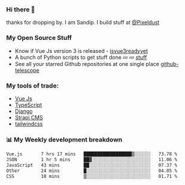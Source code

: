 ### Hi there 👋

thanks for dropping by.
I am Sandip. I build stuff at [@Pixeldust](github.com/pixeldust-in/)

###  **My Open Source Stuff**

 - Know if Vue Js version 3 is released -  [isvue3readyyet](https://github.com/sandiprb/isvue3readyyet)
 - A bunch of Python scripts to get stuff done 💤 💤 [stuff](https://github.com/sandiprb/stuff)
 - See all your starred Github repositories at one single place [github-telescope](https://github.com/sandiprb/github-telescope)



###  **My tools of trade:**
 - [Vue Js](https://github.com/vuejs/vue/)
 - [TypeScript](https://github.com/microsoft/TypeScript)
 - [Django](github.com/django/django)
 - [Strapi CMS](github.com/strapi/strapi)
 - [tailwindcss](https://github.com/tailwindlabs/tailwindcss)


###  📊 **My Weekly development breakdown**
<!--START_SECTION:waka-->

```txt
Vue.js       7 hrs 17 mins   ██████████████████▒░░░░░░   73.78 %
JSON         1 hr 5 mins     ██▓░░░░░░░░░░░░░░░░░░░░░░   11.06 %
JavaScript   43 mins         ██░░░░░░░░░░░░░░░░░░░░░░░   07.37 %
Other        24 mins         █░░░░░░░░░░░░░░░░░░░░░░░░   04.05 %
CSS          10 mins         ▒░░░░░░░░░░░░░░░░░░░░░░░░   01.71 %
```

<!--END_SECTION:waka-->
